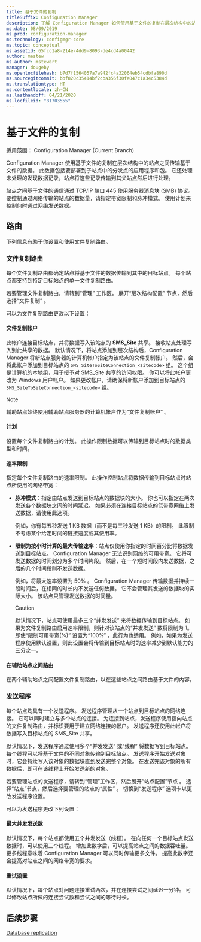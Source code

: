 ```yaml
---
title: 基于文件的复制
titleSuffix: Configuration Manager
description: 了解 Configuration Manager 如何使用基于文件的复制在层次结构中的站点之间传输数据
ms.date: 08/09/2019
ms.prod: configuration-manager
ms.technology: configmgr-core
ms.topic: conceptual
ms.assetid: 65fcc1a8-214e-4dd9-8093-de4cd4a00442
author: mestew
ms.author: mstewart
manager: dougeby
ms.openlocfilehash: b7d7f1564057a7a942fc4a32064eb54cdbfa890d
ms.sourcegitcommit: bbf820c35414bf2cba356f30fe047c1a34c5384d
ms.translationtype: HT
ms.contentlocale: zh-CN
ms.lasthandoff: 04/21/2020
ms.locfileid: "81703555"
---
```

# <a name="file-based-replication"></a>基于文件的复制

适用范围：  Configuration Manager (Current Branch)

Configuration Manager 使用基于文件的复制在层次结构中的站点之间传输基于文件的数据。 此数据包括要部署到子站点中的分发点的应用程序和包。 它还处理未处理的发现数据记录，站点将这些记录传输到其父站点然后进行处理。  

站点之间基于文件的通信通过 TCP/IP 端口 445 使用服务器消息块  (SMB) 协议。 要控制通过网络传输的站点的数据量，请指定带宽限制和脉冲模式。 使用计划来控制何时通过网络发送数据。  

## <a name="routes"></a><a name="bkmk_routes"></a> 路由

下列信息有助于你设置和使用文件复制路由。  

### <a name="file-replication-route"></a>文件复制路由

每个文件复制路由都确定站点将基于文件的数据传输到其中的目标站点。 每个站点都支持到特定目标站点的单一文件复制路由。  

若要管理文件复制路由，请转到“管理”  工作区。 展开“层次结构配置”  节点，然后选择“文件复制”  。  

可以为文件复制路由更改以下设置：  

#### <a name="file-replication-account"></a>文件复制帐户

此帐户连接目标站点，并将数据写入该站点的 **SMS_Site** 共享。 接收站点处理写入到此共享的数据。 默认情况下，将站点添加到层次结构后，Configuration Manager 将新站点服务器的计算机帐户指定为该站点的文件复制帐户。 然后，会将此帐户添加到目标站点的 `SMS_SiteToSiteConnection_<sitecode>` 组。 这个组是计算机的本地组，用于授予对 SMS_Site 共享的访问权限。 你可以将此帐户更改为 Windows 用户帐户。 如果更改帐户，请确保将新帐户添加到目标站点的 `SMS_SiteToSiteConnection_<sitecode>` 组。  

> [!NOTE]  
> 辅助站点始终使用辅助站点服务器的计算机帐户作为“文件复制帐户”  。  

#### <a name="schedule"></a>计划

设置每个文件复制路由的计划。 此操作限制数据可以传输到目标站点时的数据类型和时间。  

#### <a name="rate-limits"></a>速率限制

指定每个文件复制路由的速率限制。 此操作控制站点将数据传输到目标站点时站点所使用的网络带宽：  

- **脉冲模式**：指定由站点发送到目标站点的数据块的大小。 你也可以指定在两次发送各个数据块之间的时间延迟。 如果必须在连接目标站点的低带宽网络上发送数据，请使用此选项。

    例如，你有每五秒发送 1 KB 数据（而不是每三秒发送 1 KB）的限制。 此限制不考虑某个给定时间的链接速度或其使用率。

- **限制为按小时计算的最大传输速率**：站点仅使用你指定的时间百分比将数据发送到目标站点。 Configuration Manager 无法识别网络的可用带宽。 它将可发送数据的时间划分为多个时间片段。 然后，在一个短时间段内发送数据，之后的几个时间段则不发送数据。

    例如，将最大速率设置为 50%  。 Configuration Manager 传输数据并持续一段时间后，在相同的时长内不发送任何数据。 它不会管理其发送的数据块的实际大小。 该站点只管理发送数据的时间量。  

    > [!CAUTION]  
    > 默认情况下，站点可使用最多三个“并发发送”  来将数据传输到目标站点。 如果为文件复制路由启用速率限制，则针对该站点的“并发发送”  数将限制为 1。 即使“限制可用带宽(%)”  设置为“100%”  ，此行为也适用。 例如，如果为发送程序使用默认设置，则此设置会将传输到目标站点时的速率减少到默认能力的三分之一。  

#### <a name="routes-between-secondary-sites"></a>在辅助站点之间路由

在两个辅助站点之间配置文件复制路由，以在这些站点之间路由基于文件的内容。  


### <a name="sender"></a>发送程序

每个站点均具有一个发送程序。 发送程序管理从一个站点到目标站点的网络连接。 它可以同时建立与多个站点的连接。 为连接到站点，发送程序使用指向站点的文件复制路由，并标识要用于建立网络连接的帐户。 发送程序还使用此帐户将数据写入目标站点的 SMS_Site 共享。  

默认情况下，发送程序通过使用多个“并发发送”  或“线程”  将数据写到目标站点。 每个线程可以将基于文件的不同对象传输到目标站点。 发送程序开始发送对象时，它会持续写入该对象的数据块直到发送完整个对象。 在发送完该对象的所有数据后，即可在该线程上开始发送新的对象。  

若要管理站点的发送程序，请转到“管理”工作区，然后展开“站点配置”节点   。 选择“站点”节点，然后选择要管理的站点的“属性”   。 切换到“发送程序”  选项卡以更改发送程序设置。  

可以为发送程序更改下列设置：  

#### <a name="maximum-concurrent-sendings"></a>最大并发发送数

默认情况下，每个站点都使用五个并发发送（线程）。 在向任何一个目标站点发送数据时，可以使用三个线程。 增加此数字后，可以提高站点之间的数据吞吐量。 更多线程意味着 Configuration Manager 可以同时传输更多文件。 提高此数字还会提高对站点之间的网络带宽的要求。  

#### <a name="retry-settings"></a>重试设置

默认情况下，每个站点对问题连接重试两次，并在连接尝试之间延迟一分钟。 可以修改站点所做的连接尝试数和尝试之间的等待时长。  


## <a name="next-steps"></a>后续步骤

[Database replication](database-replication.md)
